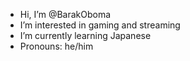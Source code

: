 -  Hi, I’m @BarakOboma
-  I’m interested in gaming and streaming
-  I’m currently learning Japanese
-  Pronouns: he/him
